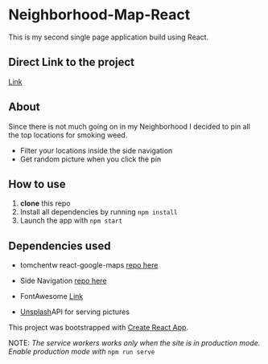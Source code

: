 # Neighborhood-Map-React
This is my second single page application build using React.


## Direct Link to the project
 [Link](https://tranc3me.github.io/neighborhod_map/)

## About

Since there is not much going on in my Neighborhood I decided to pin all the top locations for smoking weed.

* Filter your locations inside the side navigation
* Get random picture when you click the pin

## How to use

1. **clone** this repo
3. Install all dependencies by running `npm install`
4. Launch the app with `npm start`

## Dependencies used

* tomchentw react-google-maps [repo here](https://github.com/tomchentw/react-google-maps)

* Side Navigation [repo here](https://www.npmjs.com/package/react-simple-sidenav)

* FontAwesome [Link](https://fontawesome.com/)

* [Unsplash](https://unsplash.com/)API for serving pictures


This project was bootstrapped with [Create React App](https://github.com/facebookincubator/create-react-app).

NOTE: *The service workers works only when the site is in production mode.*
      *Enable production mode with* `npm run serve`
